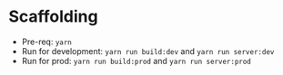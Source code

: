 # Scaffolding

* Pre-req: `yarn`
* Run for development: `yarn run build:dev` and `yarn run server:dev`
* Run for prod: `yarn run build:prod` and `yarn run server:prod`

